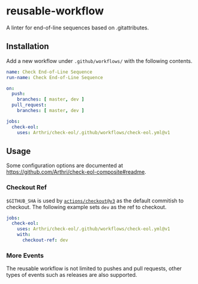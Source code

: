 # reusable-workflow
A linter for end-of-line sequences based on .gitattributes. 

## Installation
Add a new workflow under `.github/workflows/` with the following contents.
```yml
name: Check End-of-Line Sequence
run-name: Check End-of-Line Sequence

on:
  push:
    branches: [ master, dev ]
  pull_request:
    branches: [ master, dev ]

jobs:
  check-eol:
    uses: Arthri/check-eol/.github/workflows/check-eol.yml@v1
```

## Usage
Some configuration options are documented at https://github.com/Arthri/check-eol-composite#readme.

### Checkout Ref
`$GITHUB_SHA` is used by [`actions/checkout@v3`](https://github.com/actions/checkout/tree/v3) as the default commitish to checkout. The following example sets `dev` as the ref to checkout.
```yml
jobs:
  check-eol:
    uses: Arthri/check-eol/.github/workflows/check-eol.yml@v1
    with:
      checkout-ref: dev
```

### More Events
The reusable workflow is not limited to pushes and pull requests, other types of events such as releases are also supported.
